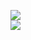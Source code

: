 [![](https://img.shields.io/badge/Made%20With-Github%20Spray-lightgrey.svg?style=for-the-badge&logo=github)](https://github.com/Annihil/github-spray#8784)  
[![](https://i.imgur.com/2DrTn0Z.gif)](https://github.com/Annihil/github-spray)